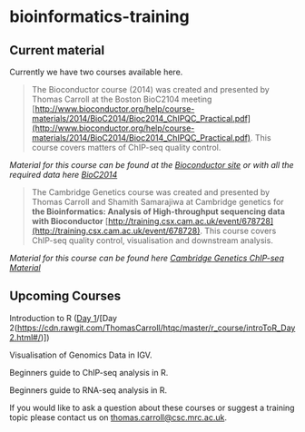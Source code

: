 bioinformatics-training
=======================
Current material
----------------

Currently we have two courses available here.

>The Bioconductor course (2014) was created and presented by Thomas Carroll at the Boston BioC2104 meeting [http://www.bioconductor.org/help/course-materials/2014/BioC2014/Bioc2014_ChIPQC_Practical.pdf](http://www.bioconductor.org/help/course-materials/2014/BioC2014/Bioc2014_ChIPQC_Practical.pdf). This course covers matters of ChIP-seq quality control.

*Material for this course can be found at the [Bioconductor site](http://www.bioconductor.org/help/course-materials/2014/BioC2014/Bioc2014_ChIPQC_Practical.pdf) or with all the required data here [BioC2014](https://github.com/ThomasCarroll/bioinformatics-training/tree/master/ChIPseq/ChIP_Quality_Control/bioc_2014)*

>The Cambridge Genetics course was created and presented by Thomas Carroll and Shamith Samarajiwa at Cambridge genetics for **the Bioinformatics: Analysis of High-throughput sequencing data with Bioconductor** [http://training.csx.cam.ac.uk/event/678728](http://training.csx.cam.ac.uk/event/678728). This course covers ChIP-seq quality control, visualisation and downstream analysis.

*Material for this course can be found here [Cambridge Genetics ChIP-seq Material](https://github.com/ThomasCarroll/bioinformatics-training/tree/master/ChIPseq/ChIP_Quality_Control/Genetics_Cambridge)*



Upcoming Courses
-----------------
Introduction to R ([Day 1](https://cdn.rawgit.com/ThomasCarroll/htqc/master/r_course/introToR_Day1.html#/)/[Day 2(https://cdn.rawgit.com/ThomasCarroll/htqc/master/r_course/introToR_Day2.html#/)])

Visualisation of Genomics Data in IGV.

Beginners guide to ChIP-seq analysis in R.

Beginners guide to RNA-seq analysis in R.


If you would like to ask a question about these courses or suggest a training topic please contact us on [thomas.carroll@csc.mrc.ac.uk](thomas.carroll@csc.mrc.ac.uk).
